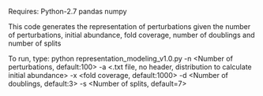 Requires:
Python-2.7
pandas
numpy

This code generates the representation of perturbations given the number of perturbations, initial abundance, fold coverage, number of doublings and number of splits

To run, type:
python representation_modeling_v1.0.py -n <Number of perturbations, default:100> -a <.txt file, no header, distribution to calculate initial abundance> -x <fold coverage, default:1000> -d <Number of doublings, default:3> -s <Number of splits, default=7>

